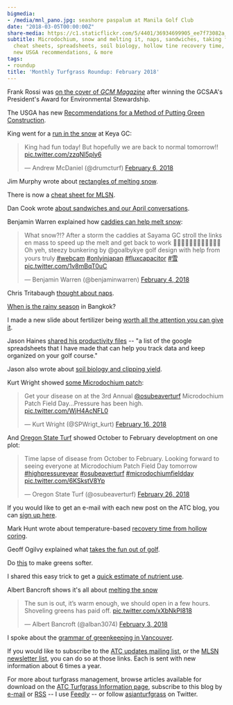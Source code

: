 ```yaml
---
bigmedia:
- /media/mnl_pano.jpg: seashore paspalum at Manila Golf Club
date: "2018-03-05T00:00:00Z"
share-media: https://c1.staticflickr.com/5/4401/36934699905_ee7f73082a_b_d.jpg
subtitle: Microdochium, snow and melting it, naps, sandwiches, taking fun out of golf,
  cheat sheets, spreadsheets, soil biology, hollow tine recovery time, soft greens,
  new USGA recommendations, & more
tags:
- roundup
title: 'Monthly Turfgrass Roundup: February 2018'
---
```


Frank Rossi was [on the cover of *GCM Magazine*](http://www.gcmonline.com/environment/2018/02/01/frank-rossi) after winning the GCSAA's President's Award for Environmental Stewardship.

The USGA has new [Recommendations for a Method of Putting Green Construction](http://archive.lib.msu.edu/tic/usgamisc/monos/2018recommendationsmethodputtinggreen.pdf).

King went for a [run in the snow](https://twitter.com/drumcturf/status/960856878174502912) at Keya GC:

<blockquote class="twitter-tweet" data-lang="en"><p lang="en" dir="ltr">King had fun today! But hopefully we are back to normal tomorrow!! <a href="https://t.co/zzqNl5ply6">pic.twitter.com/zzqNl5ply6</a></p>&mdash; Andrew McDaniel (@drumcturf) <a href="https://twitter.com/drumcturf/status/960856878174502912?ref_src=twsrc%5Etfw">February 6, 2018</a></blockquote>
<script async src="https://platform.twitter.com/widgets.js" charset="utf-8"></script>

Jim Murphy wrote about [rectangles of melting snow](http://turfblog.rutgers.edu/?p=1111).

There is now a [cheat sheet for MLSN](http://www.asianturfgrass.com/2018-02-03-new-mlsn-cheat-sheet/).

Dan Cook wrote [about sandwiches and our April conversations](http://www.asianturfgrass.com/2018-02-28-gdd-atm-models-consistency/).

Benjamin Warren explained how [caddies can help melt snow](https://twitter.com/benjaminwarren/status/959983378186424321):

<blockquote class="twitter-tweet" data-lang="en"><p lang="en" dir="ltr">What snow?!? After a storm the caddies at Sayama GC stroll the links en mass to speed up the melt and get back to work 🚶‍♀️🚶‍♀️🚶‍♀️🚶‍♀️🚶‍♀️🚶‍♀️<br>Oh yeh, steezy bunkering by @goalbykye golf design with help from yours truly <a href="https://twitter.com/hashtag/webcam?src=hash&amp;ref_src=twsrc%5Etfw">#webcam</a> <a href="https://twitter.com/hashtag/onlyinjapan?src=hash&amp;ref_src=twsrc%5Etfw">#onlyinjapan</a> <a href="https://twitter.com/hashtag/fluxcapacitor?src=hash&amp;ref_src=twsrc%5Etfw">#fluxcapacitor</a> <a href="https://twitter.com/hashtag/%E9%9B%AA?src=hash&amp;ref_src=twsrc%5Etfw">#雪</a> <a href="https://t.co/1v8mBqT0uC">pic.twitter.com/1v8mBqT0uC</a></p>&mdash; Benjamin Warren (@benjaminwarren) <a href="https://twitter.com/benjaminwarren/status/959983378186424321?ref_src=twsrc%5Etfw">February 4, 2018</a></blockquote>
<script async src="https://platform.twitter.com/widgets.js" charset="utf-8"></script>

Chris Tritabaugh [thought about naps](https://twitter.com/ct_turf/status/965798089327038464).

[When is the rainy season](http://www.asianturfgrass.com/2018-02-09-when-rainy-season-bangkok/) in Bangkok?

I made a new slide about fertilizer being [worth all the attention you can give it](http://www.asianturfgrass.com/2018-02-11-ive-got-a-new-slide/).

Jason Haines [shared his productivity files](http://www.turfhacker.com/p/jasons-productivity-file.html) -- "a list of the google spreadsheets that I have made that can help you track data and keep organized on your golf course."

Jason also wrote about [soil biology and clipping yield](http://www.turfhacker.com/2018/02/simplifysoilbiology.html).

Kurt Wright showed [some Microdochium patch](https://twitter.com/SPWrigt_kurt/status/964342627033235456):

<blockquote class="twitter-tweet" data-lang="en"><p lang="en" dir="ltr">Get your disease on at the 3rd Annual <a href="https://twitter.com/osubeaverturf?ref_src=twsrc%5Etfw">@osubeaverturf</a> Microdochium Patch Field Day...Pressure has been high. <a href="https://t.co/WjH4AcNFL0">pic.twitter.com/WjH4AcNFL0</a></p>&mdash; Kurt Wright (@SPWrigt_kurt) <a href="https://twitter.com/SPWrigt_kurt/status/964342627033235456?ref_src=twsrc%5Etfw">February 16, 2018</a></blockquote>
<script async src="https://platform.twitter.com/widgets.js" charset="utf-8"></script>

And [Oregon State Turf](https://twitter.com/osubeaverturf/status/968174113805053953) showed October to February developtment on one plot:

<blockquote class="twitter-video" data-lang="en"><p lang="en" dir="ltr">Time lapse of disease from October to February. Looking forward to seeing everyone at Microdochium Patch Field Day tomorrow <a href="https://twitter.com/hashtag/highpressureyear?src=hash&amp;ref_src=twsrc%5Etfw">#highpressureyear</a> <a href="https://twitter.com/hashtag/osubeaverturf?src=hash&amp;ref_src=twsrc%5Etfw">#osubeaverturf</a> <a href="https://twitter.com/hashtag/microdochiumfieldday?src=hash&amp;ref_src=twsrc%5Etfw">#microdochiumfieldday</a> <a href="https://t.co/6KSkstV8Yp">pic.twitter.com/6KSkstV8Yp</a></p>&mdash; Oregon State Turf (@osubeaverturf) <a href="https://twitter.com/osubeaverturf/status/968174113805053953?ref_src=twsrc%5Etfw">February 26, 2018</a></blockquote>
<script async src="https://platform.twitter.com/widgets.js" charset="utf-8"></script>

If you would like to get an e-mail with each new post on the ATC blog, you can [sign up here](http://www.subscribepage.com/atc_blog_email).

Mark Hunt wrote about temperature-based [recovery time from hollow coring](http://weather.headlandamenity.com/2018/02/february-12th/).

Geoff Ogilvy explained what [takes the fun out of golf](https://www.golfaustralia.com.au/feature/ogilvy-the-things-taking-the-fun-out-of-golf-485667).

Do [this](http://www.asianturfgrass.com/2018-02-05-to-keep-green-soft/) to make greens softer.

I shared this easy trick to get a [quick estimate of nutrient use](http://www.asianturfgrass.com/2018-02-06-how-to-arrive-at-that-number/).

Albert Bancroft shows it's all about [melting the snow](https://twitter.com/alban3074/status/959588065294430209)

<blockquote class="twitter-tweet" data-lang="en"><p lang="en" dir="ltr">The sun is out, it’s warm enough, we should open in a few hours. Shoveling greens has paid off. <a href="https://t.co/xXbNkPI818">pic.twitter.com/xXbNkPI818</a></p>&mdash; Albert Bancroft (@alban3074) <a href="https://twitter.com/alban3074/status/959588065294430209?ref_src=twsrc%5Etfw">February 3, 2018</a></blockquote>
<script async src="https://platform.twitter.com/widgets.js" charset="utf-8"></script>

I spoke about the [grammar of greenkeeping in Vancouver](http://www.asianturfgrass.com/2018-02-14-turf-conditions-efficiency-and-grammar/).

If you would like to subscribe to the [ATC updates mailing list](http://www.subscribepage.com/atcupdate), or the [MLSN newsletter list](http://www.subscribepage.com/mlsn), you can do so at those links. Each is sent with new information about 6 times a year. 

For more about turfgrass management, browse articles available for download on the [ATC Turfgrass Information page](http://www.micahwoods.typepad.com/test_static/turf-information.html), subscribe to this blog by [e-mail](http://www.subscribepage.com/atc_blog_email) or [RSS](http://www.asianturfgrass.com/feed.xml) -- I use [Feedly](http://cloud.feedly.com/#welcome) -- or follow [asianturfgrass](https://twitter.com/asianturfgrass) on Twitter.
